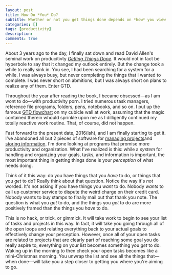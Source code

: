```yaml
---
layout: post
title: How Do *You* Do?
subtitle: Whether or not you get things done depends on *how* you view the doing *and* the things.
categories: []
tags: [productivity]
description: 
comments: true
---
```


About 3 years ago to the day, I finally sat down and read David Allen's seminal work on producitivty [*Getting Things Done*](http://www.amazon.com/Getting-Things-Done-Stress-Free-Productivity/dp/0142000280). It would not in fact be hyperbole to say that it changed my outlook entirely. But the change took a while to really sink in. You see, I had been searching for a system for a while. I was always busy, but never completing the things that I wanted to complete. I was never short on abmitions, but I was always short on plans to realize any of them. Enter GTD.

Throughout the year after reading the book, I became obsessed—as I am wont to do—with productivity porn. I tried numerous task managers, reference file programs, folders, pens, notebooks, and so on. I put up the famous [GTD flowchart](http://gettingthingsdone.com/pdfs/tt_workflow_chart.pdf) on my cubicle wall at work, assuming that the magic contained therein whould sprinkle upon me as I dilligently continued my totally reactive work routine. That, of course, did not happen.

Fast forward to the present date, 2016(ish), and I am finally starting to get it. I've abandoned all but 2 pieces of software for [managing projects](workflowy.com)and [storing information](nvalt.com). I'm done looking at programs that promise more productivity and organization. What I've realized is this: while a *system* for handling and organizing your goals, tasks, and information is important, the most important thing in getting things done is your *perception* of what needs doing.

Think of it this way: do you have things that you *have* to do, or things that you *get* to do? Really think about that question. Notice the way it's *not* worded. It's not asking if you have things you *want* to do. Nobody *wants* to call up customer service to dispute the weird charge on their credit card. Nobody wants to buy stamps to finally mail out that thank you note. The question is what you *get* to do, and the things you *get* to do are more positively framed than the things you *have* to do.

This is no hack, or trick, or gimmick. It will take work to begin to see your list of tasks and projects in this way. In fact, it will take you going through all of the open loops and relating everything back to your actual goals to effectively change your perception. However, once all of your open tasks are related to projects that are clearly part of reaching some goal you do really aspire to, everything on your list becomes something you *get* to do. Waking up in the morning to then check your open tasks becomes like a mini-Christmas morning. You unwrap the list and see all the things that—when done—will take you a step closer to getting you where you're aiming to go.